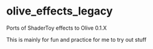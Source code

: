 # olive_effects_legacy
Ports of ShaderToy effects to Olive 0.1.X

This is mainly for fun and practice for me to try out stuff
